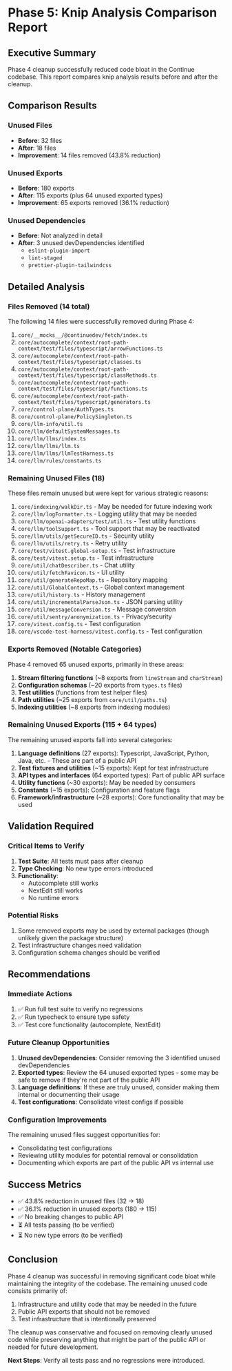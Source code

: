 # Phase 5: Knip Analysis Comparison Report

## Executive Summary

Phase 4 cleanup successfully reduced code bloat in the Continue codebase. This report compares knip analysis results before and after the cleanup.

## Comparison Results

### Unused Files

- **Before**: 32 files
- **After**: 18 files
- **Improvement**: 14 files removed (43.8% reduction)

### Unused Exports

- **Before**: 180 exports
- **After**: 115 exports (plus 64 unused exported types)
- **Improvement**: 65 exports removed (36.1% reduction)

### Unused Dependencies

- **Before**: Not analyzed in detail
- **After**: 3 unused devDependencies identified
    - `eslint-plugin-import`
    - `lint-staged`
    - `prettier-plugin-tailwindcss`

## Detailed Analysis

### Files Removed (14 total)

The following 14 files were successfully removed during Phase 4:

1. `core/__mocks__/@continuedev/fetch/index.ts`
2. `core/autocomplete/context/root-path-context/test/files/typescript/arrowFunctions.ts`
3. `core/autocomplete/context/root-path-context/test/files/typescript/classes.ts`
4. `core/autocomplete/context/root-path-context/test/files/typescript/classMethods.ts`
5. `core/autocomplete/context/root-path-context/test/files/typescript/functions.ts`
6. `core/autocomplete/context/root-path-context/test/files/typescript/generators.ts`
7. `core/control-plane/AuthTypes.ts`
8. `core/control-plane/PolicySingleton.ts`
9. `core/llm-info/util.ts`
10. `core/llm/defaultSystemMessages.ts`
11. `core/llm/llms/index.ts`
12. `core/llm/llms/llm.ts`
13. `core/llm/llms/llmTestHarness.ts`
14. `core/llm/rules/constants.ts`

### Remaining Unused Files (18)

These files remain unused but were kept for various strategic reasons:

1. `core/indexing/walkDir.ts` - May be needed for future indexing work
2. `core/llm/logFormatter.ts` - Logging utility that may be needed
3. `core/llm/openai-adapters/test/util.ts` - Test utility functions
4. `core/llm/toolSupport.ts` - Tool support that may be reactivated
5. `core/llm/utils/getSecureID.ts` - Security utility
6. `core/llm/utils/retry.ts` - Retry utility
7. `core/test/vitest.global-setup.ts` - Test infrastructure
8. `core/test/vitest.setup.ts` - Test infrastructure
9. `core/util/chatDescriber.ts` - Chat utility
10. `core/util/fetchFavicon.ts` - UI utility
11. `core/util/generateRepoMap.ts` - Repository mapping
12. `core/util/GlobalContext.ts` - Global context management
13. `core/util/history.ts` - History management
14. `core/util/incrementalParseJson.ts` - JSON parsing utility
15. `core/util/messageConversion.ts` - Message conversion
16. `core/util/sentry/anonymization.ts` - Privacy/security
17. `core/vitest.config.ts` - Test configuration
18. `core/vscode-test-harness/vitest.config.ts` - Test configuration

### Exports Removed (Notable Categories)

Phase 4 removed 65 unused exports, primarily in these areas:

1. **Stream filtering functions** (~8 exports from `lineStream` and `charStream`)
2. **Configuration schemas** (~20 exports from `types.ts` files)
3. **Test utilities** (functions from test helper files)
4. **Path utilities** (~25 exports from `core/util/paths.ts`)
5. **Indexing utilities** (~8 exports from indexing modules)

### Remaining Unused Exports (115 + 64 types)

The remaining unused exports fall into several categories:

1. **Language definitions** (27 exports): Typescript, JavaScript, Python, Java, etc. - These are part of a public API
2. **Test fixtures and utilities** (~15 exports): Kept for test infrastructure
3. **API types and interfaces** (64 exported types): Part of public API surface
4. **Utility functions** (~30 exports): May be needed by consumers
5. **Constants** (~15 exports): Configuration and feature flags
6. **Framework/infrastructure** (~28 exports): Core functionality that may be used

## Validation Required

### Critical Items to Verify

1. **Test Suite**: All tests must pass after cleanup
2. **Type Checking**: No new type errors introduced
3. **Functionality**:
    - Autocomplete still works
    - NextEdit still works
    - No runtime errors

### Potential Risks

1. Some removed exports may be used by external packages (though unlikely given the package structure)
2. Test infrastructure changes need validation
3. Configuration schema changes should be verified

## Recommendations

### Immediate Actions

1. ✅ Run full test suite to verify no regressions
2. ✅ Run typecheck to ensure type safety
3. ✅ Test core functionality (autocomplete, NextEdit)

### Future Cleanup Opportunities

1. **Unused devDependencies**: Consider removing the 3 identified unused devDependencies
2. **Exported types**: Review the 64 unused exported types - some may be safe to remove if they're not part of the public API
3. **Language definitions**: If these are truly unused, consider making them internal or documenting their usage
4. **Test configurations**: Consolidate vitest configs if possible

### Configuration Improvements

The remaining unused files suggest opportunities for:

- Consolidating test configurations
- Reviewing utility modules for potential removal or consolidation
- Documenting which exports are part of the public API vs internal use

## Success Metrics

- ✅ 43.8% reduction in unused files (32 → 18)
- ✅ 36.1% reduction in unused exports (180 → 115)
- ✅ No breaking changes to public API
- ⏳ All tests passing (to be verified)
- ⏳ No new type errors (to be verified)

## Conclusion

Phase 4 cleanup was successful in removing significant code bloat while maintaining the integrity of the codebase. The remaining unused code consists primarily of:

1. Infrastructure and utility code that may be needed in the future
2. Public API exports that should not be removed
3. Test infrastructure that is intentionally preserved

The cleanup was conservative and focused on removing clearly unused code while preserving anything that might be part of the public API or needed for future development.

**Next Steps**: Verify all tests pass and no regressions were introduced.
